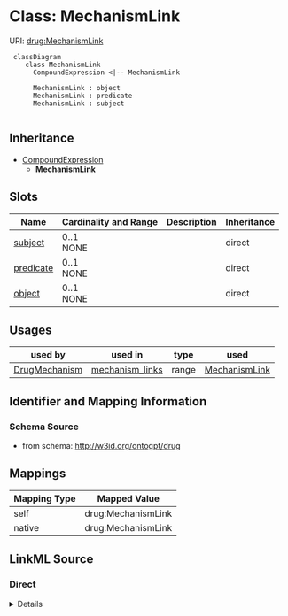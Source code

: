 # Class: MechanismLink



URI: [drug:MechanismLink](http://w3id.org/ontogpt/drug/MechanismLink)


```mermaid
 classDiagram
    class MechanismLink
      CompoundExpression <|-- MechanismLink
      
      MechanismLink : object
      MechanismLink : predicate
      MechanismLink : subject
      
```




## Inheritance
* [CompoundExpression](CompoundExpression.md)
    * **MechanismLink**



## Slots

| Name | Cardinality and Range | Description | Inheritance |
| ---  | --- | --- | --- |
| [subject](subject.md) | 0..1 <br/> NONE |  | direct |
| [predicate](predicate.md) | 0..1 <br/> NONE |  | direct |
| [object](object.md) | 0..1 <br/> NONE |  | direct |





## Usages

| used by | used in | type | used |
| ---  | --- | --- | --- |
| [DrugMechanism](DrugMechanism.md) | [mechanism_links](mechanism_links.md) | range | [MechanismLink](MechanismLink.md) |






## Identifier and Mapping Information







### Schema Source


* from schema: http://w3id.org/ontogpt/drug





## Mappings

| Mapping Type | Mapped Value |
| ---  | ---  |
| self | drug:MechanismLink |
| native | drug:MechanismLink |


## LinkML Source

<!-- TODO: investigate https://stackoverflow.com/questions/37606292/how-to-create-tabbed-code-blocks-in-mkdocs-or-sphinx -->

### Direct

<details>
```yaml
name: MechanismLink
from_schema: http://w3id.org/ontogpt/drug
rank: 1000
is_a: CompoundExpression
attributes:
  subject:
    name: subject
    from_schema: http://w3id.org/ontogpt/drug
    rank: 1000
    range: MechanismElement
  predicate:
    name: predicate
    from_schema: http://w3id.org/ontogpt/drug
    rank: 1000
    range: Predicate
  object:
    name: object
    from_schema: http://w3id.org/ontogpt/drug
    rank: 1000
    range: MechanismElement

```
</details>

### Induced

<details>
```yaml
name: MechanismLink
from_schema: http://w3id.org/ontogpt/drug
rank: 1000
is_a: CompoundExpression
attributes:
  subject:
    name: subject
    from_schema: http://w3id.org/ontogpt/drug
    rank: 1000
    alias: subject
    owner: MechanismLink
    domain_of:
    - MechanismLink
    - Triple
    range: MechanismElement
  predicate:
    name: predicate
    from_schema: http://w3id.org/ontogpt/drug
    rank: 1000
    alias: predicate
    owner: MechanismLink
    domain_of:
    - MechanismLink
    - Triple
    range: Predicate
  object:
    name: object
    from_schema: http://w3id.org/ontogpt/drug
    rank: 1000
    alias: object
    owner: MechanismLink
    domain_of:
    - MechanismLink
    - Triple
    range: MechanismElement

```
</details>